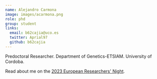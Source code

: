```yaml
---
name: Alejandro Carmona
image: images/acarmona.png
role: phd
group: student
links:
  email: b62cajia@uco.es
  twitter: Aprial97
  github: b62cajia
---
```


Predoctoral Researcher. Department of Genetics-ETSIAM. University of Cordoba.

Read about me on the [2023 European Researchers' Night](https://lanochedelosinvestigadores.fundaciondescubre.es/investigador/alejandro-carmona-jimenez/).  
